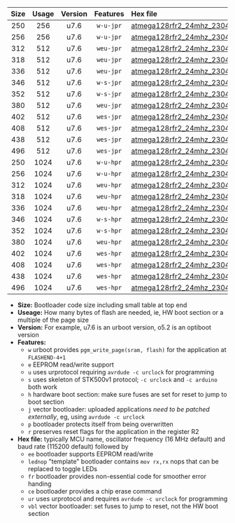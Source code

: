 |Size|Usage|Version|Features|Hex file|
|:-:|:-:|:-:|:-:|:--|
|250|256|u7.6|`w-u-jpr`|[atmega128rfr2_24mhz_230400bps_ur_vbl.hex](https://raw.githubusercontent.com/stefanrueger/urboot/main/atmega128rfr2_24mhz_230400bps_ur_vbl.hex)|
|256|256|u7.6|`w-u-jpr`|[atmega128rfr2_24mhz_230400bps_lednop_ur_vbl.hex](https://raw.githubusercontent.com/stefanrueger/urboot/main/atmega128rfr2_24mhz_230400bps_lednop_ur_vbl.hex)|
|312|512|u7.6|`weu-jpr`|[atmega128rfr2_24mhz_230400bps_ee_ur_vbl.hex](https://raw.githubusercontent.com/stefanrueger/urboot/main/atmega128rfr2_24mhz_230400bps_ee_ur_vbl.hex)|
|318|512|u7.6|`weu-jpr`|[atmega128rfr2_24mhz_230400bps_ee_lednop_ur_vbl.hex](https://raw.githubusercontent.com/stefanrueger/urboot/main/atmega128rfr2_24mhz_230400bps_ee_lednop_ur_vbl.hex)|
|336|512|u7.6|`weu-jpr`|[atmega128rfr2_24mhz_230400bps_ee_lednop_fr_ur_vbl.hex](https://raw.githubusercontent.com/stefanrueger/urboot/main/atmega128rfr2_24mhz_230400bps_ee_lednop_fr_ur_vbl.hex)|
|346|512|u7.6|`w-s-jpr`|[atmega128rfr2_24mhz_230400bps_vbl.hex](https://raw.githubusercontent.com/stefanrueger/urboot/main/atmega128rfr2_24mhz_230400bps_vbl.hex)|
|352|512|u7.6|`w-s-jpr`|[atmega128rfr2_24mhz_230400bps_lednop_vbl.hex](https://raw.githubusercontent.com/stefanrueger/urboot/main/atmega128rfr2_24mhz_230400bps_lednop_vbl.hex)|
|380|512|u7.6|`weu-jpr`|[atmega128rfr2_24mhz_230400bps_ee_lednop_fr_ce_ur_vbl.hex](https://raw.githubusercontent.com/stefanrueger/urboot/main/atmega128rfr2_24mhz_230400bps_ee_lednop_fr_ce_ur_vbl.hex)|
|402|512|u7.6|`wes-jpr`|[atmega128rfr2_24mhz_230400bps_ee_vbl.hex](https://raw.githubusercontent.com/stefanrueger/urboot/main/atmega128rfr2_24mhz_230400bps_ee_vbl.hex)|
|408|512|u7.6|`wes-jpr`|[atmega128rfr2_24mhz_230400bps_ee_lednop_vbl.hex](https://raw.githubusercontent.com/stefanrueger/urboot/main/atmega128rfr2_24mhz_230400bps_ee_lednop_vbl.hex)|
|438|512|u7.6|`wes-jpr`|[atmega128rfr2_24mhz_230400bps_ee_lednop_fr_vbl.hex](https://raw.githubusercontent.com/stefanrueger/urboot/main/atmega128rfr2_24mhz_230400bps_ee_lednop_fr_vbl.hex)|
|496|512|u7.6|`wes-jpr`|[atmega128rfr2_24mhz_230400bps_ee_lednop_fr_ce_vbl.hex](https://raw.githubusercontent.com/stefanrueger/urboot/main/atmega128rfr2_24mhz_230400bps_ee_lednop_fr_ce_vbl.hex)|
|250|1024|u7.6|`w-u-hpr`|[atmega128rfr2_24mhz_230400bps_ur.hex](https://raw.githubusercontent.com/stefanrueger/urboot/main/atmega128rfr2_24mhz_230400bps_ur.hex)|
|256|1024|u7.6|`w-u-hpr`|[atmega128rfr2_24mhz_230400bps_lednop_ur.hex](https://raw.githubusercontent.com/stefanrueger/urboot/main/atmega128rfr2_24mhz_230400bps_lednop_ur.hex)|
|312|1024|u7.6|`weu-hpr`|[atmega128rfr2_24mhz_230400bps_ee_ur.hex](https://raw.githubusercontent.com/stefanrueger/urboot/main/atmega128rfr2_24mhz_230400bps_ee_ur.hex)|
|318|1024|u7.6|`weu-hpr`|[atmega128rfr2_24mhz_230400bps_ee_lednop_ur.hex](https://raw.githubusercontent.com/stefanrueger/urboot/main/atmega128rfr2_24mhz_230400bps_ee_lednop_ur.hex)|
|336|1024|u7.6|`weu-hpr`|[atmega128rfr2_24mhz_230400bps_ee_lednop_fr_ur.hex](https://raw.githubusercontent.com/stefanrueger/urboot/main/atmega128rfr2_24mhz_230400bps_ee_lednop_fr_ur.hex)|
|346|1024|u7.6|`w-s-hpr`|[atmega128rfr2_24mhz_230400bps.hex](https://raw.githubusercontent.com/stefanrueger/urboot/main/atmega128rfr2_24mhz_230400bps.hex)|
|352|1024|u7.6|`w-s-hpr`|[atmega128rfr2_24mhz_230400bps_lednop.hex](https://raw.githubusercontent.com/stefanrueger/urboot/main/atmega128rfr2_24mhz_230400bps_lednop.hex)|
|380|1024|u7.6|`weu-hpr`|[atmega128rfr2_24mhz_230400bps_ee_lednop_fr_ce_ur.hex](https://raw.githubusercontent.com/stefanrueger/urboot/main/atmega128rfr2_24mhz_230400bps_ee_lednop_fr_ce_ur.hex)|
|402|1024|u7.6|`wes-hpr`|[atmega128rfr2_24mhz_230400bps_ee.hex](https://raw.githubusercontent.com/stefanrueger/urboot/main/atmega128rfr2_24mhz_230400bps_ee.hex)|
|408|1024|u7.6|`wes-hpr`|[atmega128rfr2_24mhz_230400bps_ee_lednop.hex](https://raw.githubusercontent.com/stefanrueger/urboot/main/atmega128rfr2_24mhz_230400bps_ee_lednop.hex)|
|438|1024|u7.6|`wes-hpr`|[atmega128rfr2_24mhz_230400bps_ee_lednop_fr.hex](https://raw.githubusercontent.com/stefanrueger/urboot/main/atmega128rfr2_24mhz_230400bps_ee_lednop_fr.hex)|
|496|1024|u7.6|`wes-hpr`|[atmega128rfr2_24mhz_230400bps_ee_lednop_fr_ce.hex](https://raw.githubusercontent.com/stefanrueger/urboot/main/atmega128rfr2_24mhz_230400bps_ee_lednop_fr_ce.hex)|

- **Size:** Bootloader code size including small table at top end
- **Useage:** How many bytes of flash are needed, ie, HW boot section or a multiple of the page size
- **Version:** For example, u7.6 is an urboot version, o5.2 is an optiboot version
- **Features:**
  + `w` urboot provides `pgm_write_page(sram, flash)` for the application at `FLASHEND-4+1`
  + `e` EEPROM read/write support
  + `u` uses urprotocol requiring `avrdude -c urclock` for programming
  + `s` uses skeleton of STK500v1 protocol; `-c urclock` and `-c arduino` both work
  + `h` hardware boot section: make sure fuses are set for reset to jump to boot section
  + `j` vector bootloader: uploaded applications *need to be patched externally*, eg, using `avrdude -c urclock`
  + `p` bootloader protects itself from being overwritten
  + `r` preserves reset flags for the application in the register R2
- **Hex file:** typically MCU name, oscillator frequency (16 MHz default) and baud rate (115200 default) followed by
  + `ee` bootloader supports EEPROM read/write
  + `lednop` "template" bootloader contains `mov rx,rx` nops that can be replaced to toggle LEDs
  + `fr` bootloader provides non-essential code for smoother error handing
  + `ce` bootloader provides a chip erase command
  + `ur` uses urprotocol and requires `avrdude -c urclock` for programming
  + `vbl` vector bootloader: set fuses to jump to reset, not the HW boot section
